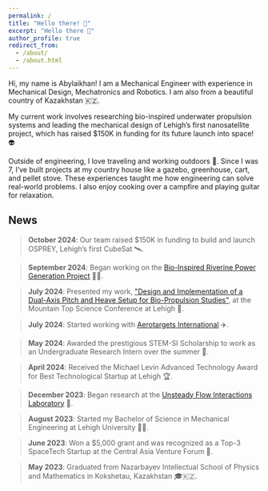```yaml
---
permalink: /
title: "Hello there! 👋"
excerpt: "Hello there 👋"
author_profile: true
redirect_from: 
  - /about/
  - /about.html
---
```


Hi, my name is Abylaikhan! I am a Mechanical Engineer with experience in Mechanical Design, Mechatronics and Robotics. I am also from a beautiful country of Kazakhstan 🇰🇿.

My current work involves researching bio-inspired underwater propulsion systems and leading the mechanical design of Lehigh’s first nanosatellite project, which has raised $150K in funding for its future launch into space! 👽

Outside of engineering, I love traveling and working outdoors 🌿. Since I was 7, I’ve built projects at my country house like a gazebo, greenhouse, cart, and pellet stove. These experiences taught me how engineering can solve real-world problems. I also enjoy cooking over a campfire and playing guitar for relaxation.

## News

> **October 2024**: Our team raised $150K in funding to build and launch OSPREY, Lehigh’s first CubeSat 🛰️.

> **September 2024**: Began working on the [Bio-Inspired Riverine Power Generation Project](https://engineering.lehigh.edu/meche/research/featured-projects/bio-inspired-riverine-power-generation) 🌊🔋.

> **July 2024**: Presented my work, ["Design and Implementation of a Dual-Axis Pitch and Heave Setup for Bio-Propulsion Studies"](https://drive.google.com/file/d/1w6wW3RTmR0EpDcipo0eHy4nWQiP7tt0C/view), at the Mountain Top Science Conference at Lehigh 🎤.

> **July 2024**: Started working with [Aerotargets International](http://www.aerotargets.com/) ✈️.

> **May 2024**: Awarded the prestigious STEM-SI Scholarship to work as an Undergraduate Research Intern over the summer 🏅.

> **April 2024**: Received the Michael Levin Advanced Technology Award for Best Technological Startup at Lehigh 🏆.

> **December 2023**: Began research at the [Unsteady Flow Interactions Laboratory](https://wordpress.lehigh.edu/kwm213/) 🔬.

> **August 2023**: Started my Bachelor of Science in Mechanical Engineering at Lehigh University 👨‍💻.

> **June 2023**: Won a $5,000 grant and was recognized as a Top-3 SpaceTech Startup at the Central Asia Venture Forum 🚀.

> **May 2023**: Graduated from Nazarbayev Intellectual School of Physics and Mathematics in Kokshetau, Kazakhstan 🎓🇰🇿.

